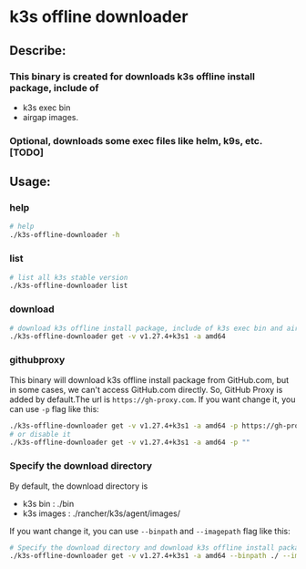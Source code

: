 # k3s offline downloader

## Describe:
### This binary is created for downloads k3s offline install package, include of 
* k3s exec bin
* airgap images.
### Optional, downloads some exec files like helm, k9s, etc.[TODO]

## Usage:
### help
```bash
# help
./k3s-offline-downloader -h
```
### list
```bash
# list all k3s stable version
./k3s-offline-downloader list
```
### download
```bash
# download k3s offline install package, include of k3s exec bin and airgap images.
./k3s-offline-downloader get -v v1.27.4+k3s1 -a amd64
```

### githubproxy
This binary will download k3s offline install package from GitHub.com, but in some cases, we can't access GitHub.com directly.
So, GitHub Proxy is added by default.The url is `https://gh-proxy.com`.
If you want change it, you can use `-p` flag like this:
```bash
./k3s-offline-downloader get -v v1.27.4+k3s1 -a amd64 -p https://gh-proxy.com
# or disable it
./k3s-offline-downloader get -v v1.27.4+k3s1 -a amd64 -p ""
````

### Specify the download directory
By default, the download directory is
* k3s bin : ./bin
* k3s images : ./rancher/k3s/agent/images/

If you want change it, you can use `--binpath` and `--imagepath` flag like this:
```bash
# Specify the download directory and download k3s offline install package, include of k3s exec bin and airgap images.
./k3s-offline-downloader get -v v1.27.4+k3s1 -a amd64 --binpath ./ --imagepath ./
```